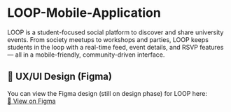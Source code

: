 # LOOP-Mobile-Application
LOOP is a student-focused social platform to discover and share university events. From society meetups to workshops and parties, LOOP keeps students in the loop with a real-time feed, event details, and RSVP features — all in a mobile-friendly, community-driven interface.

## 🎨 UX/UI Design (Figma)
You can view the Figma design (still on design phase) for LOOP here:  
[🔗 View on Figma](https://www.figma.com/proto/7LQgEYxfqPiohkDiGzPuD8/MobileApp-final-year?node-id=0-1&t=AH2woZFHEQ6ZIcBM-1)
